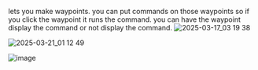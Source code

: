 lets you make waypoints. you can put commands on those waypoints so if you click the waypoint it runs the command. you can have the waypoint display the command or not display the command.
![2025-03-17_03 19 38](https://github.com/user-attachments/assets/f40994f2-9dee-4e6c-a72c-b448827b7e65)

![2025-03-21_01 12 49](https://github.com/user-attachments/assets/6d172aa3-a8a3-42c1-9458-d6cc60625dc7)


![image](https://github.com/user-attachments/assets/0173c31e-e3e9-43f3-8ac3-b5934b309c8c)
